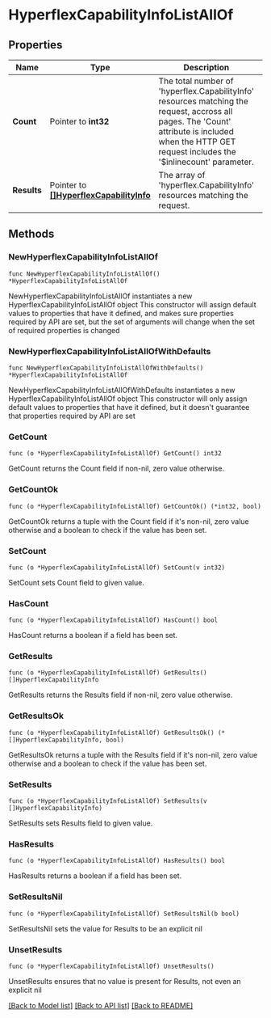 # HyperflexCapabilityInfoListAllOf

## Properties

Name | Type | Description | Notes
------------ | ------------- | ------------- | -------------
**Count** | Pointer to **int32** | The total number of &#39;hyperflex.CapabilityInfo&#39; resources matching the request, accross all pages. The &#39;Count&#39; attribute is included when the HTTP GET request includes the &#39;$inlinecount&#39; parameter. | [optional] 
**Results** | Pointer to [**[]HyperflexCapabilityInfo**](hyperflex.CapabilityInfo.md) | The array of &#39;hyperflex.CapabilityInfo&#39; resources matching the request. | [optional] 

## Methods

### NewHyperflexCapabilityInfoListAllOf

`func NewHyperflexCapabilityInfoListAllOf() *HyperflexCapabilityInfoListAllOf`

NewHyperflexCapabilityInfoListAllOf instantiates a new HyperflexCapabilityInfoListAllOf object
This constructor will assign default values to properties that have it defined,
and makes sure properties required by API are set, but the set of arguments
will change when the set of required properties is changed

### NewHyperflexCapabilityInfoListAllOfWithDefaults

`func NewHyperflexCapabilityInfoListAllOfWithDefaults() *HyperflexCapabilityInfoListAllOf`

NewHyperflexCapabilityInfoListAllOfWithDefaults instantiates a new HyperflexCapabilityInfoListAllOf object
This constructor will only assign default values to properties that have it defined,
but it doesn't guarantee that properties required by API are set

### GetCount

`func (o *HyperflexCapabilityInfoListAllOf) GetCount() int32`

GetCount returns the Count field if non-nil, zero value otherwise.

### GetCountOk

`func (o *HyperflexCapabilityInfoListAllOf) GetCountOk() (*int32, bool)`

GetCountOk returns a tuple with the Count field if it's non-nil, zero value otherwise
and a boolean to check if the value has been set.

### SetCount

`func (o *HyperflexCapabilityInfoListAllOf) SetCount(v int32)`

SetCount sets Count field to given value.

### HasCount

`func (o *HyperflexCapabilityInfoListAllOf) HasCount() bool`

HasCount returns a boolean if a field has been set.

### GetResults

`func (o *HyperflexCapabilityInfoListAllOf) GetResults() []HyperflexCapabilityInfo`

GetResults returns the Results field if non-nil, zero value otherwise.

### GetResultsOk

`func (o *HyperflexCapabilityInfoListAllOf) GetResultsOk() (*[]HyperflexCapabilityInfo, bool)`

GetResultsOk returns a tuple with the Results field if it's non-nil, zero value otherwise
and a boolean to check if the value has been set.

### SetResults

`func (o *HyperflexCapabilityInfoListAllOf) SetResults(v []HyperflexCapabilityInfo)`

SetResults sets Results field to given value.

### HasResults

`func (o *HyperflexCapabilityInfoListAllOf) HasResults() bool`

HasResults returns a boolean if a field has been set.

### SetResultsNil

`func (o *HyperflexCapabilityInfoListAllOf) SetResultsNil(b bool)`

 SetResultsNil sets the value for Results to be an explicit nil

### UnsetResults
`func (o *HyperflexCapabilityInfoListAllOf) UnsetResults()`

UnsetResults ensures that no value is present for Results, not even an explicit nil

[[Back to Model list]](../README.md#documentation-for-models) [[Back to API list]](../README.md#documentation-for-api-endpoints) [[Back to README]](../README.md)


